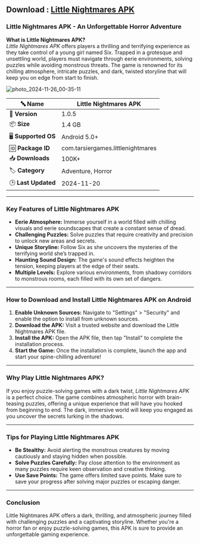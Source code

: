 ## Download : <a href="https://apkmia.com">Little Nightmares APK</a>


<h3><strong>Little Nightmares APK - An Unforgettable Horror Adventure</strong></h3>

<p><strong>What is Little Nightmares APK?</strong><br />
<em>Little Nightmares APK</em> offers players a thrilling and terrifying experience as they take control of a young girl named Six. Trapped in a grotesque and unsettling world, players must navigate through eerie environments, solving puzzles while avoiding monstrous threats. The game is renowned for its chilling atmosphere, intricate puzzles, and dark, twisted storyline that will keep you on edge from start to finish.</p>

![photo_2024-11-26_00-35-11](https://github.com/user-attachments/assets/bc1770c0-21c4-4f49-93d0-94f72e839b84)

<table>
	<thead>
		<tr>
			<th>🔤 <strong>Name</strong></th>
			<th><strong>Little Nightmares APK</strong></th>
		</tr>
	</thead>
	<tbody>
		<tr>
			<td>📏 <strong>Version</strong></td>
			<td>1.0.5</td>
		</tr>
		<tr>
			<td>📦 <strong>Size</strong></td>
			<td>1.4 GB</td>
		</tr>
		<tr>
			<td>🖥️ <strong>Supported OS</strong></td>
			<td>Android 5.0+</td>
		</tr>
		<tr>
			<td>🆔 <strong>Package ID</strong></td>
			<td>com.tarsiergames.littlenightmares</td>
		</tr>
		<tr>
			<td>📥 <strong>Downloads</strong></td>
			<td>100K+</td>
		</tr>
		<tr>
			<td>🏷️ <strong>Category</strong></td>
			<td>Adventure, Horror</td>
		</tr>
		<tr>
			<td>🕒 <strong>Last Updated</strong></td>
			<td>2024-11-20</td>
		</tr>
	</tbody>
</table>

<hr />
<h3><strong>Key Features of Little Nightmares APK</strong></h3>

<ul>
	<li><strong>Eerie Atmosphere:</strong> Immerse yourself in a world filled with chilling visuals and eerie soundscapes that create a constant sense of dread.</li>
	<li><strong>Challenging Puzzles:</strong> Solve puzzles that require creativity and precision to unlock new areas and secrets.</li>
	<li><strong>Unique Storyline:</strong> Follow Six as she uncovers the mysteries of the terrifying world she&rsquo;s trapped in.</li>
	<li><strong>Haunting Sound Design:</strong> The game&#39;s sound effects heighten the tension, keeping players at the edge of their seats.</li>
	<li><strong>Multiple Levels:</strong> Explore various environments, from shadowy corridors to monstrous rooms, each filled with its own set of dangers.</li>
</ul>

<hr />
<h3><strong>How to Download and Install Little Nightmares APK on Android</strong></h3>

<ol>
	<li><strong>Enable Unknown Sources:</strong> Navigate to &quot;Settings&quot; &gt; &quot;Security&quot; and enable the option to install from unknown sources.</li>
	<li><strong>Download the APK:</strong> Visit a trusted website and download the Little Nightmares APK file.</li>
	<li><strong>Install the APK:</strong> Open the APK file, then tap &quot;Install&quot; to complete the installation process.</li>
	<li><strong>Start the Game:</strong> Once the installation is complete, launch the app and start your spine-chilling adventure!</li>
</ol>

<hr />
<h3><strong>Why Play Little Nightmares APK?</strong></h3>

<p>If you enjoy puzzle-solving games with a dark twist, <em>Little Nightmares APK</em> is a perfect choice. The game combines atmospheric horror with brain-teasing puzzles, offering a unique experience that will have you hooked from beginning to end. The dark, immersive world will keep you engaged as you uncover the secrets lurking in the shadows.</p>

<hr />
<h3><strong>Tips for Playing Little Nightmares APK</strong></h3>

<ul>
	<li><strong>Be Stealthy:</strong> Avoid alerting the monstrous creatures by moving cautiously and staying hidden when possible.</li>
	<li><strong>Solve Puzzles Carefully:</strong> Pay close attention to the environment as many puzzles require keen observation and creative thinking.</li>
	<li><strong>Use Save Points:</strong> The game offers limited save points. Make sure to save your progress after solving major puzzles or escaping danger.</li>
</ul>

<hr />
<h3><strong>Conclusion</strong></h3>

<p>Little Nightmares APK offers a dark, thrilling, and atmospheric journey filled with challenging puzzles and a captivating storyline. Whether you&#39;re a horror fan or enjoy puzzle-solving games, this APK is sure to provide an unforgettable gaming experience.</p>

